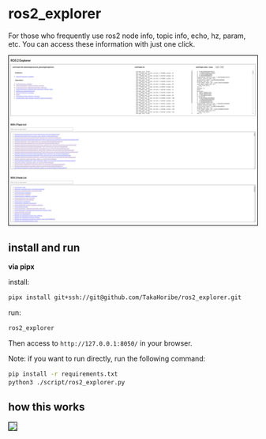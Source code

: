 # ros2_explorer

For those who frequently use ros2 node info, topic info, echo, hz, param, etc. You can access these information with just one click.

<img src="./images/screenshot.png" style="border: 1px black solid;">

## install and run

**via pipx**

install:
```sh
pipx install git+ssh://git@github.com/TakaHoribe/ros2_explorer.git
```

run:
```sh
ros2_explorer
```

Then access to `http://127.0.0.1:8050/` in your browser.

<!-- ![](./images/screencapture2.gif) -->

Note: if you want to run directly, run the following command:

```sh
pip install -r requirements.txt
python3 ./script/ros2_explorer.py
```

## how this works

<img src="./images/screencapture2.gif" style="border: 1px black solid;">
